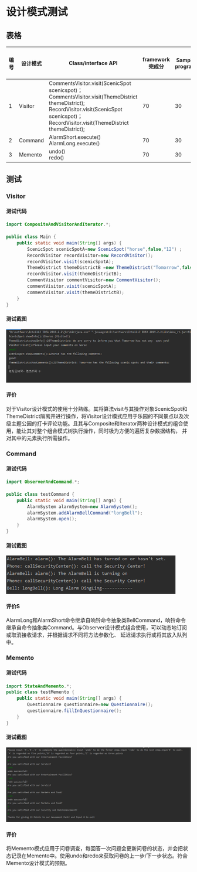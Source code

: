 # 设计模式测试 

## 表格

| 编号 | 设计模式 | Class/interface API                                          | framework完成分 | Sample program | 备注说明 |
| ---- | -------- | ------------------------------------------------------------ | --------------- | -------------- | -------- |
| 1    | Visitor  | CommentsVisitor.visit(ScenicSpot scenicspot)；<br />CommentsVisitor.visit(ThemeDistrict themeDistrict);<br />RecordVisitor.visit(ScenicSpot scenicspot)；<br />RecordVisitor.visit(ThemeDistrict themeDistrict); | 70              | 30             |          |
| 2    | Command  | AlarmShort.execute()<br />AlarmLong.execute()                | 70              | 30             |          |
| 3    | Memento  | undo()<br />redo()                                           | 70              | 30             |          |

## 测试

### Visitor

#### 测试代码

```java
import CompositeAndVisitorAndIterator.*;

public class Main {
    public static void main(String[] args) {
        ScenicSpot scenicSpotA=new ScenicSpot("horse",false,"12") ;
        RecordVisitor recordVisitor=new RecordVisitor();
        recordVisitor.visit(scenicSpotA);
        ThemeDistrict themeDistrictB =new ThemeDistrict("Tomorrow",false,"25");
        recordVisitor.visit(themeDistrictB);
        CommentVisitor commentVisitor=new CommentVisitor();
        commentVisitor.visit(scenicSpotA);
        commentVisitor.visit(themeDistrictB);
    }
}
```

#### 测试截图

![Visitor](测试-谭棋.assets/Visitor.png)

#### 评价

对于Visitor设计模式的使用十分熟练。其将算法visit与其操作对象ScenicSpot和ThemeDistrict隔离开进行操作，将Visitor设计模式应用于乐园的不同景点以及次级主题公园的打卡评论功能。且其与Composite和Iterator两种设计模式的组合使用，能让其对整个组合模式树执行操作，同时极为方便的遍历复杂数据结构， 并对其中的元素执行所需操作。

### Command

#### 测试代码

```java
import ObserverAndCommand.*;

public class testCommand {
    public static void main(String[] args) {
        AlarmSystem alarmSystem=new AlarmSystem();
        alarmSystem.addAlarmBellCommand("longBell");
        alarmSystem.open();
    }
}
```

#### 测试截图

![Command](测试-谭棋.assets/Command.png)

#### 评价S

AlarmLong和AlarmShort命令继承自响铃命令抽象类BellCommand，响铃命令继承自命令抽象类Command。与Observer设计模式组合使用，可以动态地订阅或取消接收请求，并根据请求不同将方法参数化、 延迟请求执行或将其放入队列中。

### Memento

#### 测试代码

```java
import StateAndMemento.*;
public class testMemento {
    public static void main(String[] args) {
        Questionnaire questionnaire=new Questionnaire();
        questionnaire.fillInQuestionnaire();
    }
}
```

#### 测试截图

![Memento](测试-谭棋.assets/Memento.png)

#### 评价

将Memento模式应用于问卷调查，每回答一次问题会更新问卷的状态，并会把状态记录在Memento中。使用undo和redo来获取问卷的上一步/下一步状态。符合Memento设计模式的预期。